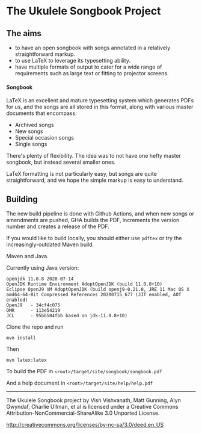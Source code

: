 # The Ukulele Songbook Project

## The aims

* to have an open songbook with songs annotated in a relatively straightforward markup.
* to use LaTeX to leverage its typesetting ability.
* have multiple formats of output to cater for a wide range of requirements such as large text or fitting to projector screens.

#### Songbook

LaTeX is an excellent and mature typesetting system which generates PDFs for us, and the songs are all stored in this format, along with various master documents that encompass:

* Archived songs
* New songs
* Special occasion songs
* Single songs

There's plenty of flexibility. The idea was to not have one hefty master songbook, but instead several smaller ones.

LaTeX formatting is not particularly easy, but songs are quite straightforward, and we hope the simple markup is easy to understand.

## Building

The new build pipeline is done with Github Actions, and when new songs or amendments are pushed, GHA builds the PDF, increments the version number and creates a release of the PDF.

If you would like to build locally, you should either use `pdftex` or try the increasingly-outdated Maven build. 

Maven and Java.

Currently using Java version:
```
openjdk 11.0.8 2020-07-14
OpenJDK Runtime Environment AdoptOpenJDK (build 11.0.8+10)
Eclipse OpenJ9 VM AdoptOpenJDK (build openj9-0.21.0, JRE 11 Mac OS X amd64-64-Bit Compressed References 20200715_677 (JIT enabled, AOT enabled)
OpenJ9   - 34cf4c075
OMR      - 113e54219
JCL      - 95bb504fbb based on jdk-11.0.8+10)
```

Clone the repo and run 

`mvn install`

Then

`mvn latex:latex`

To build the PDF in `<root>/target/site/songbook/songbook.pdf`

And a help document in `<root>/target/site/help/help.pdf`

----------------------------------------

The Ukulele Songbook project by Vish Vishvanath, Matt Gunning, Alyn Gwyndaf, Charlie Ullman, et al is licensed under a Creative Commons Attribution-NonCommercial-ShareAlike 3.0 Unported License.

http://creativecommons.org/licenses/by-nc-sa/3.0/deed.en_US


